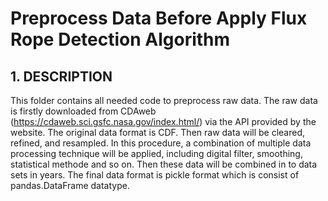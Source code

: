 # Preprocess Data Before Apply Flux Rope Detection Algorithm
## 1. DESCRIPTION
This folder contains all needed code to preprocess raw data. The raw data is firstly downloaded from CDAweb (https://cdaweb.sci.gsfc.nasa.gov/index.html/) via the API provided by the website. The original data format is CDF. Then raw data will be cleared, refined, and resampled. In this procedure, a combination of multiple data processing technique will be applied, including digital filter, smoothing, statistical methode and so on. Then these data will be combined in to data sets in years. The final data format is pickle format which is consist of pandas.DataFrame datatype.
